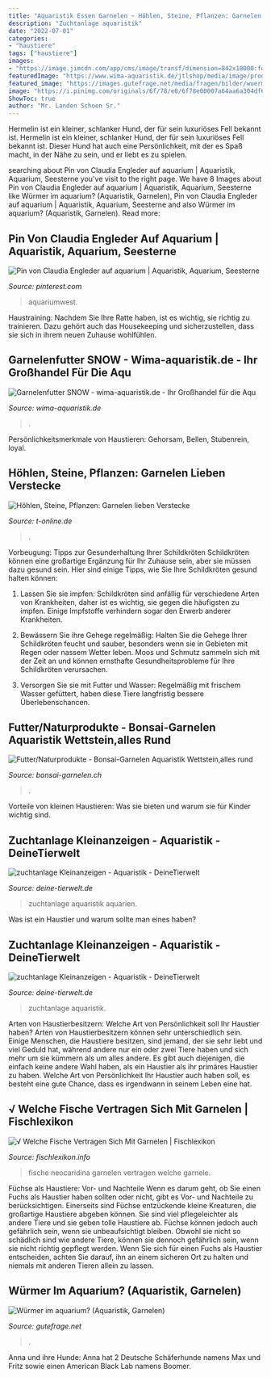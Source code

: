 ```yaml
---
title: "Aquaristik Essen Garnelen ~ Höhlen, Steine, Pflanzen: Garnelen Lieben Verstecke"
description: "Zuchtanlage aquaristik"
date: "2022-07-01"
categories:
- "haustiere"
tags: ["haustiere"]
images:
- "https://image.jimcdn.com/app/cms/image/transf/dimension=842x10000:format=png/path/scb833944c14e16ce/image/i63ad40ba6350157a/version/1579193644/image.png"
featuredImage: "https://www.wima-aquaristik.de/jtlshop/media/image/product/2999/lg/garnelenfutter-snow.jpg"
featured_image: "https://images.gutefrage.net/media/fragen/bilder/wuermer-im-aquarium-2/0_big.jpg?v=1592810555676"
image: "https://i.pinimg.com/originals/6f/78/e0/6f78e00007a64aa6a304df6b90310c74.jpg"
ShowToc: true
author: "Mr. Landen Schoen Sr."
---
```



Hermelin ist ein kleiner, schlanker Hund, der für sein luxuriöses Fell bekannt ist.
Hermelin ist ein kleiner, schlanker Hund, der für sein luxuriöses Fell bekannt ist. Dieser Hund hat auch eine Persönlichkeit, mit der es Spaß macht, in der Nähe zu sein, und er liebt es zu spielen.

	

		
searching about Pin von Claudia Engleder auf aquarium | Aquaristik, Aquarium, Seesterne you've visit to the right page. We have 8 Images about Pin von Claudia Engleder auf aquarium | Aquaristik, Aquarium, Seesterne like Würmer im aquarium? (Aquaristik, Garnelen), Pin von Claudia Engleder auf aquarium | Aquaristik, Aquarium, Seesterne and also Würmer im aquarium? (Aquaristik, Garnelen). Read more:
		
    
## Pin Von Claudia Engleder Auf Aquarium | Aquaristik, Aquarium, Seesterne

<img loading=lazy src="https://i.pinimg.com/originals/37/cb/23/37cb2308439385fbb321bfdde008af73.jpg" onerror="this.onerror=null;this.src='https://tse3.mm.bing.net/th?id=OIP.AEH4zhFUQhLGdRhFumoMCQHaE7&amp;pid=15.1';" alt="Pin von Claudia Engleder auf aquarium | Aquaristik, Aquarium, Seesterne">

_Source: pinterest.com_

>aquariumwest. 

	

Haustraining: Nachdem Sie Ihre Ratte haben, ist es wichtig, sie richtig zu trainieren. Dazu gehört auch das Housekeeping und sicherzustellen, dass sie sich in ihrem neuen Zuhause wohlfühlen.

    
## Garnelenfutter SNOW - Wima-aquaristik.de - Ihr Großhandel Für Die Aqu

<img loading=lazy src="https://www.wima-aquaristik.de/jtlshop/media/image/product/2999/lg/garnelenfutter-snow.jpg" onerror="this.onerror=null;this.src='https://tse2.mm.bing.net/th?id=OIP.tdr2b_V15Umbi8idi7vVnAHaHa&amp;pid=15.1';" alt="Garnelenfutter SNOW - wima-aquaristik.de - Ihr Großhandel für die Aqu">

_Source: wima-aquaristik.de_

>. 

	

Persönlichkeitsmerkmale von Haustieren: Gehorsam, Bellen, Stubenrein, loyal.

    
## Höhlen, Steine, Pflanzen: Garnelen Lieben Verstecke

<img loading=lazy src="https://bilder.t-online.de/b/69/23/95/34/id_69239534/tid_da/weissbandputzergarnele-in-einem-aquarium-halter-sollten-sich-zwei-mal-ueberlegen-ob-sie-garnelen-zusammen-mit-fischen-in-ein-becken-stecken-wollen-.jpg" onerror="this.onerror=null;this.src='https://tse2.mm.bing.net/th?id=OIP.xsEx2amdqUB0B7nBP39f7gHaEK&amp;pid=15.1';" alt="Höhlen, Steine, Pflanzen: Garnelen lieben Verstecke">

_Source: t-online.de_

>. 

	

Vorbeugung: Tipps zur Gesunderhaltung Ihrer Schildkröten
Schildkröten können eine großartige Ergänzung für Ihr Zuhause sein, aber sie müssen dazu gesund sein. Hier sind einige Tipps, wie Sie Ihre Schildkröten gesund halten können:
1. Lassen Sie sie impfen: Schildkröten sind anfällig für verschiedene Arten von Krankheiten, daher ist es wichtig, sie gegen die häufigsten zu impfen. Einige Impfstoffe verhindern sogar den Erwerb anderer Krankheiten.

2. Bewässern Sie ihre Gehege regelmäßig: Halten Sie die Gehege Ihrer Schildkröten feucht und sauber, besonders wenn sie in Gebieten mit Regen oder nassem Wetter leben. Moos und Schmutz sammeln sich mit der Zeit an und können ernsthafte Gesundheitsprobleme für Ihre Schildkröten verursachen.

3. Versorgen Sie sie mit Futter und Wasser: Regelmäßig mit frischem Wasser gefüttert, haben diese Tiere langfristig bessere Überlebenschancen.

    
## Futter/Naturprodukte - Bonsai-Garnelen Aquaristik Wettstein,alles Rund

<img loading=lazy src="https://image.jimcdn.com/app/cms/image/transf/dimension=842x10000:format=png/path/scb833944c14e16ce/image/i63ad40ba6350157a/version/1579193644/image.png" onerror="this.onerror=null;this.src='https://tse1.mm.bing.net/th?id=OIP.Vmkm-0xkd82DwFMpeTo1eQHaFW&amp;pid=15.1';" alt="Futter/Naturprodukte - Bonsai-Garnelen Aquaristik Wettstein,alles rund">

_Source: bonsai-garnelen.ch_

>. 

	

Vorteile von kleinen Haustieren: Was sie bieten und warum sie für Kinder wichtig sind.

    
## Zuchtanlage Kleinanzeigen - Aquaristik - DeineTierwelt

<img loading=lazy src="http://bild0.qimage.de/zuchtanlage-zu-verkaufen-foto-bild-93790120.jpg" onerror="this.onerror=null;this.src='https://tse1.mm.bing.net/th?id=OIP.zAoDuYf2fMr7OoaMWdA8swHaE8&amp;pid=15.1';" alt="zuchtanlage Kleinanzeigen - Aquaristik - DeineTierwelt">

_Source: deine-tierwelt.de_

>zuchtanlage aquaristik aquarien. 

	

Was ist ein Haustier und warum sollte man eines haben?

    
## Zuchtanlage Kleinanzeigen - Aquaristik - DeineTierwelt

<img loading=lazy src="http://bild3.qimage.de/zuchtanlage-zu-verkaufen-foto-bild-93711263.jpg" onerror="this.onerror=null;this.src='https://tse3.mm.bing.net/th?id=OIP.KWEF5aMuEgZenJXSHyFcmAHaEK&amp;pid=15.1';" alt="zuchtanlage Kleinanzeigen - Aquaristik - DeineTierwelt">

_Source: deine-tierwelt.de_

>zuchtanlage aquaristik. 

	

Arten von Haustierbesitzern: Welche Art von Persönlichkeit soll Ihr Haustier haben?
Arten von Haustierbesitzern können sehr unterschiedlich sein. Einige Menschen, die Haustiere besitzen, sind jemand, der sie sehr liebt und viel Geduld hat, während andere nur ein oder zwei Tiere haben und sich mehr um sie kümmern als um alles andere. Es gibt auch diejenigen, die einfach keine andere Wahl haben, als ein Haustier als ihr primäres Haustier zu haben. Welche Art von Persönlichkeit Ihr Haustier auch haben soll, es besteht eine gute Chance, dass es irgendwann in seinem Leben eine hat.

    
## √ Welche Fische Vertragen Sich Mit Garnelen | Fischlexikon

<img loading=lazy src="https://i.pinimg.com/originals/6f/78/e0/6f78e00007a64aa6a304df6b90310c74.jpg" onerror="this.onerror=null;this.src='https://tse1.mm.bing.net/th?id=OIP.ozHejU8PmenlQAiqXCLDRAHaHa&amp;pid=15.1';" alt="√ Welche Fische Vertragen Sich Mit Garnelen | Fischlexikon">

_Source: fischlexikon.info_

>fische neocaridina garnelen vertragen welche garnele. 

	

Füchse als Haustiere: Vor- und Nachteile
Wenn es darum geht, ob Sie einen Fuchs als Haustier haben sollten oder nicht, gibt es Vor- und Nachteile zu berücksichtigen. Einerseits sind Füchse entzückende kleine Kreaturen, die großartige Haustiere abgeben können. Sie sind viel pflegeleichter als andere Tiere und sie geben tolle Haustiere ab. Füchse können jedoch auch gefährlich sein, wenn sie unbeaufsichtigt bleiben. Obwohl sie nicht so schädlich sind wie andere Tiere, können sie dennoch gefährlich sein, wenn sie nicht richtig gepflegt werden. Wenn Sie sich für einen Fuchs als Haustier entscheiden, achten Sie darauf, ihn an einem sicheren Ort zu halten und niemals mit anderen Tieren allein zu lassen.

    
## Würmer Im Aquarium? (Aquaristik, Garnelen)

<img loading=lazy src="https://images.gutefrage.net/media/fragen/bilder/wuermer-im-aquarium-2/0_big.jpg?v=1592810555676" onerror="this.onerror=null;this.src='https://tse4.mm.bing.net/th?id=OIP.s81xgG64B-yDUSlcW_sKIwAAAA&amp;pid=15.1';" alt="Würmer im aquarium? (Aquaristik, Garnelen)">

_Source: gutefrage.net_

>. 

	

Anna und ihre Hunde: Anna hat 2 Deutsche Schäferhunde namens Max und Fritz sowie einen American Black Lab namens Boomer.

